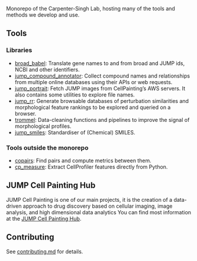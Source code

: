 Monorepo of the Carpenter-Singh Lab, hosting many of the tools and methods we develop and use.

## Tools

### Libraries

- [broad\_babel](https://github.com/broadinstitute/monorepo/tree/main/libs/jump_babel): Translate gene names to and from broad and JUMP ids, NCBI and other identifiers.
- [jump\_compound\_annotator](https://github.com/broadinstitute/monorepo/tree/main/libs/jump_compound_annotator): Collect compound names and relationships from multiple online databases using their APIs or web requests.
- [jump\_portrait](https://github.com/broadinstitute/monorepo/tree/main/libs/jump_portrait): Fetch JUMP images from CellPainting&rsquo;s AWS servers. It also contains some utilities to explore file names.
- [jump\_rr](https://github.com/broadinstitute/monorepo/tree/main/libs/jump_rr): Generate browsable databases of perturbation similarities and morphological feature rankings to be explored and queried on a browser.
- [trommel](https://github.com/broadinstitute/monorepo/tree/main/libs/trommel): Data-cleaning functions and pipelines to improve the signal of morphological profiles.
-  [jump\_smiles](https://github.com/broadinstitute/monorepo/tree/swb/libs/smiles): Standardiser of (Chemical) SMILES.

### Tools outside the monorepo

-   [copairs](https://github.com/broadinstitute/2023_12_JUMP_data_only_vignettes/tree/master): Find pairs and compute metrics between them.
- [cp\_measure](https://github.com/afermg/cp_measurements): Extract CellProfiler features directly from Python.

## JUMP Cell Painting Hub

JUMP Cell Painting is one of our main projects, it is the creation of a data-driven approach to drug discovery based on cellular imaging, image analysis, and high dimensional data analytics You can find most information at the [JUMP Cell Painting Hub](https://broad.io/jump).

## Contributing

See [contributing.md](./contributing.md) for details.
